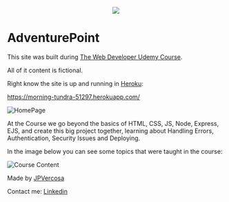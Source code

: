 <p align="center">
  <img src="https://user-images.githubusercontent.com/27090431/154109646-150e818a-0b3c-488e-88ac-8cf707d991bb.png" />
</p>

# AdventurePoint

This site was built during [The Web Developer Udemy Course](https://www.udemy.com/course/the-web-developer-bootcamp/).

All of it content is fictional.

Right know the site is up and running in [Heroku](https://www.heroku.com): 

https://morning-tundra-51297.herokuapp.com/

![HomePage](https://user-images.githubusercontent.com/27090431/154109173-3bc13f9c-5b32-488e-ab85-f70046187de2.png)


At the Course we go beyond the basics of HTML, CSS, JS, Node, Express, EJS, and create this big project together, learning about Handling Errors, Authentication, Security Issues and Deploying.

In the image below you can see some topics that were taught in the course:

![Course Content](https://user-images.githubusercontent.com/27090431/154109011-58283ee5-1931-46b5-81e5-ddb67b7e65cf.png)

Made by [JPVercosa](https://github.com/JPVercosa) 

Contact me:
[Linkedin](linkedin.com/in/jpvercosa)


